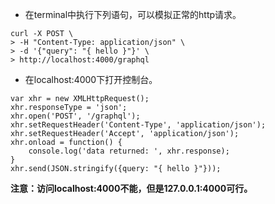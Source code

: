 - 在terminal中执行下列语句，可以模拟正常的http请求。


```
curl -X POST \
> -H "Content-Type: application/json" \
> -d '{"query": "{ hello }"}' \
> http://localhost:4000/graphql
```

- 在localhost:4000下打开控制台。

```
var xhr = new XMLHttpRequest();
xhr.responseType = 'json';
xhr.open('POST', '/graphql');
xhr.setRequestHeader('Content-Type', 'application/json');
xhr.setRequestHeader('Accept', 'application/json');
xhr.onload = function() {
    console.log('data returned: ', xhr.response);
}
xhr.send(JSON.stringify({query: "{ hello }"}));
```


**注意：访问localhost:4000不能，但是127.0.0.1:4000可行。**
